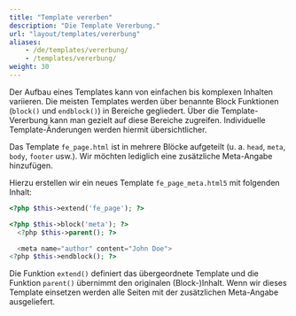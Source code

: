 ```yaml
---
title: "Template vererben"
description: "Die Template Vererbung."
url: "layout/templates/vererbung"
aliases:
    - /de/templates/vererbung/
    - /templates/vererbung/
weight: 30
---
```


Der Aufbau eines Templates kann von einfachen bis komplexen Inhalten variieren. Die meisten Templates werden über 
benannte Block Funktionen (`block()` und `endblock()`) in Bereiche gegliedert. Über die Template-Vererbung kann man 
gezielt auf diese Bereiche zugreifen. Individuelle Template-Änderungen werden hiermit übersichtlicher.

Das Template `fe_page.html` ist in mehrere Blöcke aufgeteilt (u. a. `head`, `meta`, `body`, `footer` usw.). Wir möchten
lediglich eine zusätzliche Meta-Angabe hinzufügen. 

Hierzu erstellen wir ein neues Template `fe_page_meta.html5` mit folgenden Inhalt:

```php
<?php $this->extend('fe_page'); ?>

<?php $this->block('meta'); ?>
  <?php $this->parent(); ?>

  <meta name="author" content="John Doe">
<?php $this->endblock(); ?>
```

Die Funktion `extend()` definiert das übergeordnete Template und die Funktion `parent()` übernimmt den originalen 
(Block-)Inhalt. Wenn wir dieses Template einsetzen werden alle Seiten mit der zusätzlichen Meta-Angabe ausgeliefert.

